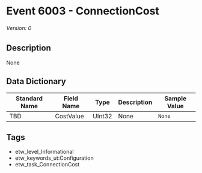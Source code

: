 # Event 6003 - ConnectionCost
###### Version: 0

## Description
None

## Data Dictionary
|Standard Name|Field Name|Type|Description|Sample Value|
|---|---|---|---|---|
|TBD|CostValue|UInt32|None|`None`|

## Tags
* etw_level_Informational
* etw_keywords_ut:Configuration
* etw_task_ConnectionCost